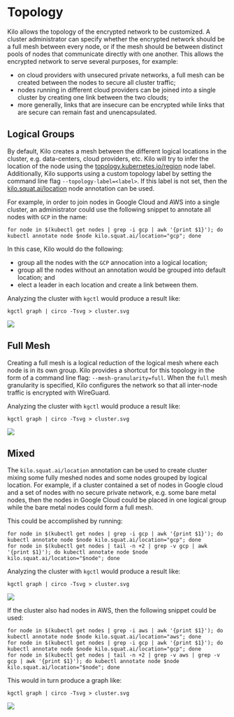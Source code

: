 # Topology

Kilo allows the topology of the encrypted network to be customized.
A cluster administrator can specify whether the encrypted network should be a full mesh between every node, or if the mesh should be between distinct pools of nodes that communicate directly with one another.
This allows the encrypted network to serve several purposes, for example:
* on cloud providers with unsecured private networks, a full mesh can be created between the nodes to secure all cluster traffic;
* nodes running in different cloud providers can be joined into a single cluster by creating one link between the two clouds;
* more generally, links that are insecure can be encrypted while links that are secure can remain fast and unencapsulated.

## Logical Groups

By default, Kilo creates a mesh between the different logical locations in the cluster, e.g. data-centers, cloud providers, etc.
Kilo will try to infer the location of the node using the [topology.kubernetes.io/region](https://kubernetes.io/docs/reference/kubernetes-api/labels-annotations-taints/#topologykubernetesioregion) node label.
Additionally, Kilo supports using a custom topology label by setting the command line flag `--topology-label=<label>`. 
If this label is not set, then the [kilo.squat.ai/location](./annotations.md#location) node annotation can be used.

For example, in order to join nodes in Google Cloud and AWS into a single cluster, an administrator could use the following snippet to annotate all nodes with `GCP` in the name:

```shell
for node in $(kubectl get nodes | grep -i gcp | awk '{print $1}'); do kubectl annotate node $node kilo.squat.ai/location="gcp"; done
```

In this case, Kilo would do the following:
* group all the nodes with the `GCP` annocation into a logical location;
* group all the nodes without an annotation would be grouped into default location; and
* elect a leader in each location and create a link between them.

Analyzing the cluster with `kgctl` would produce a result like:

```shell
kgctl graph | circo -Tsvg > cluster.svg
```

<img src="./graphs/location.svg" />

## Full Mesh

Creating a full mesh is a logical reduction of the logical mesh where each node is in its own group.
Kilo provides a shortcut for this topology in the form of a command line flag: `--mesh-granularity=full`.
When the `full` mesh granularity is specified, Kilo configures the network so that all inter-node traffic is encrypted with WireGuard.

Analyzing the cluster with `kgctl` would produce a result like:

```shell
kgctl graph | circo -Tsvg > cluster.svg
```

<img src="./graphs/full-mesh.svg" />

## Mixed 

The `kilo.squat.ai/location` annotation can be used to create cluster mixing some fully meshed nodes and some nodes grouped by logical location.
For example, if a cluster contained a set of nodes in Google cloud and a set of nodes with no secure private network, e.g. some bare metal nodes, then the nodes in Google Cloud could be placed in one logical group while the bare metal nodes could form a full mesh.

This could be accomplished by running:

```shell
for node in $(kubectl get nodes | grep -i gcp | awk '{print $1}'); do kubectl annotate node $node kilo.squat.ai/location="gcp"; done
for node in $(kubectl get nodes | tail -n +2 | grep -v gcp | awk '{print $1}'); do kubectl annotate node $node kilo.squat.ai/location="$node"; done
```

Analyzing the cluster with `kgctl` would produce a result like:

```shell
kgctl graph | circo -Tsvg > cluster.svg
```

<img src="./graphs/mixed.svg" />

If the cluster also had nodes in AWS, then the following snippet could be used:

```shell
for node in $(kubectl get nodes | grep -i aws | awk '{print $1}'); do kubectl annotate node $node kilo.squat.ai/location="aws"; done
for node in $(kubectl get nodes | grep -i gcp | awk '{print $1}'); do kubectl annotate node $node kilo.squat.ai/location="gcp"; done
for node in $(kubectl get nodes | tail -n +2 | grep -v aws | grep -v gcp | awk '{print $1}'); do kubectl annotate node $node kilo.squat.ai/location="$node"; done
```

This would in turn produce a graph like:

```shell
kgctl graph | circo -Tsvg > cluster.svg
```

<img src="./graphs/complex.svg" />

